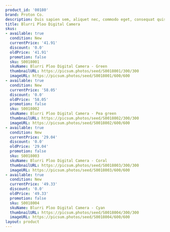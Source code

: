 ```yaml
---
product_id: '00180'
brand: Proton Co.
description: Duis sapien sem, aliquet nec, commodo eget, consequat quis, neque.
title: Blurri Ploo Digital Camera
skus:
- available: true
  condition: New
  currentPrice: '41.91'
  discount: '0.0'
  oldPrice: '41.91'
  promotion: false
  sku: S0018001
  skuName: Blurri Ploo Digital Camera - Green
  thumbnailURL: https://picsum.photos/seed/S0018001/300/300
  imageURL: https://picsum.photos/seed/S0018001/600/600
- available: true
  condition: New
  currentPrice: '58.05'
  discount: '0.0'
  oldPrice: '58.05'
  promotion: false
  sku: S0018002
  skuName: Blurri Ploo Digital Camera - Pea green
  thumbnailURL: https://picsum.photos/seed/S0018002/300/300
  imageURL: https://picsum.photos/seed/S0018002/600/600
- available: true
  condition: New
  currentPrice: '29.04'
  discount: '0.0'
  oldPrice: '29.04'
  promotion: false
  sku: S0018003
  skuName: Blurri Ploo Digital Camera - Coral
  thumbnailURL: https://picsum.photos/seed/S0018003/300/300
  imageURL: https://picsum.photos/seed/S0018003/600/600
- available: true
  condition: New
  currentPrice: '49.33'
  discount: '0.0'
  oldPrice: '49.33'
  promotion: false
  sku: S0018004
  skuName: Blurri Ploo Digital Camera - Cyan
  thumbnailURL: https://picsum.photos/seed/S0018004/300/300
  imageURL: https://picsum.photos/seed/S0018004/600/600
layout: product
---
```

